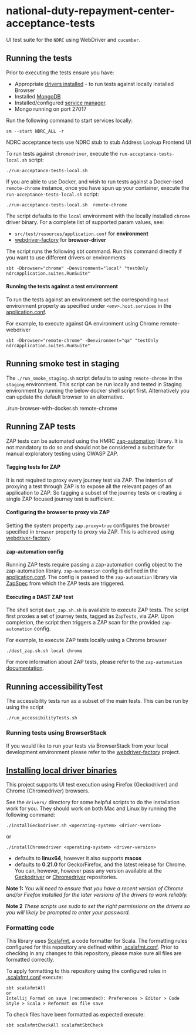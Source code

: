 # national-duty-repayment-center-acceptance-tests
UI test suite for the `NDRC` using WebDriver and `cucumber`.  

## Running the tests

Prior to executing the tests ensure you have:
 - Appropriate [drivers installed](#install-driver-binary) - to run tests against locally installed Browser
 - Installed [MongoDB](https://docs.mongodb.com/manual/installation/) 
 - Installed/configured [service manager](https://github.com/hmrc/service-manager).
 - Mongo running on port 27017

Run the following command to start services locally:

    sm --start NDRC_ALL -r 

NDRC acceptance tests use NDRC stub to stub Address Lookup Frontend UI

To run tests against `chromedriver`, execute the `run-acceptance-tests-local.sh` script:

    ./run-acceptance-tests-local.sh

If you are able to use Docker, and wish to run tests against a Docker-ised `remote-chrome` instance, once you have spun up your container, execute the `run-acceptance-tests-local.sh` script:

    ./run-acceptance-tests-local.sh  remote-chrome

The script defaults to the `local` environment with the locally installed `chrome` driver binary.  For a complete list of supported param values, see:
 - `src/test/resources/application.conf` for **environment** 
 - [webdriver-factory](https://github.com/hmrc/webdriver-factory#2-instantiating-a-browser-with-default-options) for **browser-driver**
 
The script runs the following sbt command.  Run this command directly if you want to use different drivers or environments

    sbt -Dbrowser="chrome" -Denvironment="local" "testOnly ndrcApplication.suites.RunSuite"

#### Running the tests against a test environment

To run the tests against an environment set the corresponding `host` environment property as specified under
 `<env>.host.services` in the [application.conf](/src/test/resources/application.conf). 

For example, to execute against QA environment using Chrome remote-webdriver

    sbt -Dbrowser="remote-chrome" -Denvironment="qa" "testOnly ndrcApplication.suites.RunSuite"

## Running smoke test in staging
The `./run_smoke_staging.sh` script defaults to using `remote-chrome` in the `staging` environment. This script can be run locally and tested in Staging environment by running the
below docker shell script first. Alternatively you can update the default browser to an alternative.

./run-browser-with-docker.sh remote-chrome

## Running ZAP tests

ZAP tests can be automated using the HMRC [zap-automation](https://github.com/hmrc/zap-automation) library. It is not mandatory to do so and should not be considered a substitute for manual exploratory testing using OWASP ZAP.

#### Tagging tests for ZAP

It is not required to proxy every journey test via ZAP. The intention of proxying a test through ZAP is to expose all the
 relevant pages of an application to ZAP. So tagging a subset of the journey tests or creating a 
 single ZAP focused journey test is sufficient.

#### Configuring the browser to proxy via ZAP 

Setting the system property `zap.proxy=true` configures the browser specified in `browser` property to proxy via ZAP. 
This is achieved using [webdriver-factory](https://github.com/hmrc/webdriver-factory#proxying-trafic-via-zap).  

#### zap-automation config
Running ZAP tests require passing a zap-automation config object to the zap-automation library. `zap-automation` config is 
defined in the [application.conf](/src/test/resources/application.conf). The config is passed to the `zap-automation`
library via [ZapSpec](/src/test/scala/uk/gov/hmrc/test/ui/ZapSpec.scala) from which the ZAP tests are triggered.

#### Executing a DAST ZAP test

The shell script `dast_zap.sh.sh` is available to execute ZAP tests. The script first proxies a set of journey tests, 
tagged as `ZapTests`, via ZAP. Upon completion, the script then triggers a ZAP scan for the provided `zap-automation` config. 

For example, to execute ZAP tests locally using a Chrome browser

    ./dast_zap.sh.sh local chrome

For more information about ZAP tests, please refer to the `zap-automation` [documentation](https://github.com/hmrc/zap-automation/blob/master/README.md).

## Running accessibilityTest
The accessibility tests run as a subset of the main tests.  This can be run by using the script

    ./run_accessibilityTests.sh

### Running tests using BrowserStack
If you would like to run your tests via BrowserStack from your local development environment please refer to the [webdriver-factory](https://github.com/hmrc/webdriver-factory/blob/master/README.md/#user-content-running-tests-using-browser-stack) project.

## [Installing local driver binaries](#install-driver-binaries)

This project supports UI test execution using Firefox (Geckodriver) and Chrome (Chromedriver) browsers. 

See the `drivers/` directory for some helpful scripts to do the installation work for you.  They should work on both Mac and Linux by running the following command:

    ./installGeckodriver.sh <operating-system> <driver-version>
or

    ./installChromedriver <operating-system> <driver-version>

- *<operating-system>* defaults to **linux64**, however it also supports **macos**
- *<driver-version>* defaults to **0.21.0** for Gecko/Firefox, and the latest release for Chrome.  You can, however, however pass any version available at the [Geckodriver](https://github.com/mozilla/geckodriver/tags) or [Chromedriver](http://chromedriver.storage.googleapis.com/) repositories.

**Note 1:** *You will need to ensure that you have a recent version of Chrome and/or Firefox installed for the later versions of the drivers to work reliably.*

**Note 2** *These scripts use sudo to set the right permissions on the drivers so you will likely be prompted to enter your password.*

### Formatting code
This library uses [Scalafmt](https://scalameta.org/scalafmt/), a code formatter for Scala. The formatting rules configured for this repository are defined within [.scalafmt.conf](.scalafmt.conf). Prior to checking in any changes to this repository, please make sure all files are formatted correctly.

To apply formatting to this repository using the configured rules in [.scalafmt.conf](.scalafmt.conf) execute:

```
sbt scalafmtAll 
or 
Intellij Format on save (recommended): Preferences > Editor > Code Style > Scala > Reformat on file save
```

To check files have been formatted as expected execute:

```
sbt scalafmtCheckAll scalafmtSbtCheck